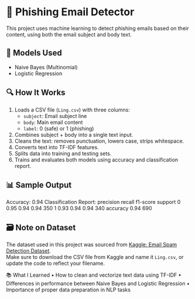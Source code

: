 # 📧 Phishing Email Detector

This project uses machine learning to detect phishing emails based on their content, using both the email subject and body text.

## 🧠 Models Used
- Naive Bayes (Multinomial)
- Logistic Regression

## 🔍 How It Works
1. Loads a CSV file (`Ling.csv`) with three columns:
   - `subject`: Email subject line
   - `body`: Main email content
   - `label`: 0 (safe) or 1 (phishing)
2. Combines subject + body into a single text input.
3. Cleans the text: removes punctuation, lowers case, strips whitespace.
4. Converts text into TF-IDF features.
5. Splits data into training and testing sets.
6. Trains and evaluates both models using accuracy and classification report.

## 📊 Sample Output
Accuracy:  0.94
Classification Report:
precision    recall  f1-score   support
0       0.95      0.94      0.94       350
1       0.93      0.94      0.94       340
accuracy                           0.94       690

## 🗃️ Note on Dataset
The dataset used in this project was sourced from [Kaggle: Email Spam Detection Dataset](https://www.kaggle.com/datasets/suryadulal/email-spam-detection-dataset).  
Make sure to download the CSV file from Kaggle and name it `Ling.csv`, or update the code to reflect your filename.

📚 What I Learned
	•	How to clean and vectorize text data using TF-IDF
	•	Differences in performance between Naive Bayes and Logistic Regression
	•	Importance of proper data preparation in NLP tasks